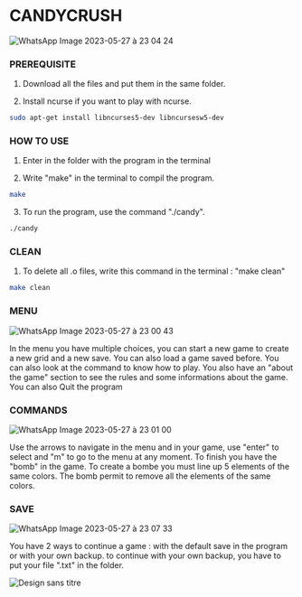 # CANDYCRUSH #

![WhatsApp Image 2023-05-27 à 23 04 24](https://github.com/IlyassCYtech/CANDYCRUSH/assets/130382885/2645efa4-e18f-4e1a-b810-80bf01399d99)

###   PREREQUISITE

1) Download all the files and put them in the same folder.

2) Install ncurse if you want to play with ncurse.
```sh
sudo apt-get install libncurses5-dev libncursesw5-dev
```
###   HOW TO USE

1) Enter in the folder with the program in the terminal

2) Write "make" in the terminal to compil the program.
```sh
make
```

3) To run the program, use the command "./candy".
```sh
./candy
```
###   CLEAN

1) To delete all .o files, write this command in the terminal : "make clean"
 ```sh
make clean
```



###   MENU

![WhatsApp Image 2023-05-27 à 23 00 43](https://github.com/IlyassCYtech/CANDYCRUSH/assets/130382885/efbcfdb5-add1-46e0-a53d-5314ac837e17)


In the menu you have multiple choices, you can start a new game to create a new grid and a new save.
You can also load a game saved before. You can also look at the command to know how to play.
You also have an "about the game" section to see the rules and some informations about the game. You can also Quit the program

###   COMMANDS
![WhatsApp Image 2023-05-27 à 23 01 00](https://github.com/IlyassCYtech/CANDYCRUSH/assets/130382885/9fed242c-b82a-4dc2-b0c6-8cc1b97688a6)

Use the arrows to navigate in the menu and in your game, use "enter" to select and "m" to go to the menu 
at any moment.
To finish you have the "bomb" in the game. To create a bombe you must line up 5 elements of the same colors.
The bomb permit to remove all the elements of the same colors.

###   SAVE

![WhatsApp Image 2023-05-27 à 23 07 33](https://github.com/IlyassCYtech/CANDYCRUSH/assets/130382885/5d3b02a8-c182-436d-aa8c-d27fc4ac286b)

You have 2 ways to continue a game : with the default save in the program or with your own backup.
to continue with your own backup, you have to put your file ".txt" in the folder.


![Design sans titre](https://github.com/IlyassCYtech/CANDYCRUSH/assets/130382885/137818c8-be35-40a3-92b7-ea0b1f4b8252)
